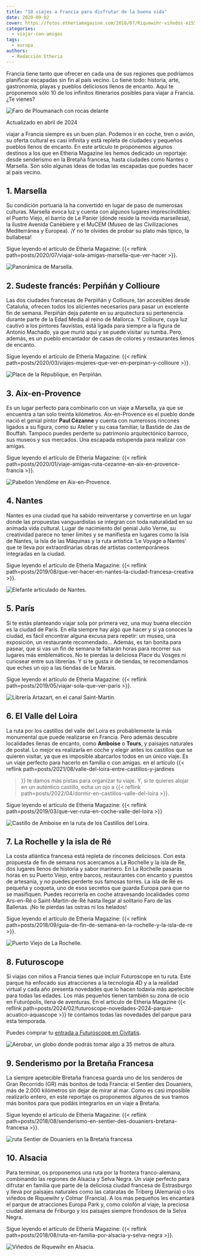 ```yaml
---
title: "10 viajes a Francia para disfrutar de la buena vida"
date: 2020-09-02
cover: https://fotos.etheriamagazine.com/2018/07/Riquewihr-viñedos-e1557596568371.jpg
categories: 
  - viajar-con-amigas
tags: 
  - europa
authors: 
  - Redacción Etheria
---
```


Francia tiene tanto que ofrecer en cada una de sus regiones que podríamos planificar 
escapadas sin fin al país vecino. Lo tiene todo: historia, arte, gastronomía, playas y 
pueblos deliciosos llenos de encanto. Aquí te proponemos sólo 10 de los infinitos 
itinerarios posibles para viajar a Francia. ¿Te vienes? 

![Faro de Ploumanach con rocas delante](https://fotos.etheriamagazine.com/2020/09/Bretana-Ploumanach-Faro.jpg "Faro de Ploumanach. @ Kris Ubach")

Actualizado en abril de 2024 

viajar a Francia siempre es un buen plan. Podemos ir en coche, tren o avión, su oferta 
cultural es casi infinita y está repleta de ciudades y pequeños pueblos llenos de 
encanto. En este artículo te proponemos algunos destinos a los que en Etheria Magazine 
les hemos dedicado un reportaje: desde senderismo en la Bretaña francesa, hasta ciudades 
como Nantes o Marsella. Son sólo algunas ideas de todas las escapadas que puedes hacer 
al país vecino. 

## 1\. Marsella

Su condición portuaria la ha convertido en lugar de paso de numerosas culturas. Marsella 
evoca luz y cuenta con algunos lugares imprescindibles: el Puerto Viejo, el barrio de Le 
Panier (donde reside la movida marsellesa), la ilustre Avenida Canèbiere y el MuCEM 
(Museo de las Civilizaciones Mediterránea y Europea). ¡Y no te olvides de probar su 
plato más típico, la bullabesa! 

Sigue leyendo el artículo de Etheria Magazine: {{< reflink 
path=posts/2020/07/viajar-sola-amigas-marsella-que-ver-hacer >}}. 

![Panorámica de Marsella.](https://fotos.etheriamagazine.com/2020/06/Marsella-viaje-mujeres-etheria.jpg "Panorámica de Marsella. © Manena Munar")

## 2\. Sudeste francés: Perpiñán y Collioure

Las dos ciudades francesas de Perpiñán y Collioure, tan accesibles desde Cataluña, 
ofrecen todos los alicientes necesarios para pasar un excelente fin de semana. Perpiñán 
deja patente en su arquitectura su pertenencia durante parte de la Edad Media al reino 
de Mallorca. Y Collioure, cuya luz cautivó a los pintores fauvistas, está ligada para 
siempre a la figura de Antonio Machado, ya que murió aquí y se puede visitar su tumba. 
Pero, además, es un pueblo encantador de casas de colores y restaurantes llenos de 
encanto. 

Sigue leyendo el artículo de Etheria Magazine: {{< reflink 
path=posts/2020/03/viajes-mujeres-que-ver-en-perpinan-y-collioure >}}. 

![Place de la République, en Perpiñán.](https://fotos.etheriamagazine.com/2020/03/viaje-etheria-place-republique-perpinan.jpg "Place de la République, en Perpiñán. © P. Grifol")

## 3\. Aix-en-Provence

Es un lugar perfecto para combinarlo con un viaje a Marsella, ya que se encuentra a tan 
solo treinta kilómetros. Aix-en-Provence es el pueblo donde nació el genial pintor 
**Paul Cézanne** y cuenta con numerosos rincones ligados a su figura, como su Atelier y 
su casa familiar, la Bastide de Jas de Bouffah. Tampoco puedes perderte su patrimonio 
arquitectónico barroco, sus museos y sus mercados. Una escapada estupenda para realizar 
con amigas. 

Sigue leyendo el artículo de Etheria Magazine: {{< reflink 
path=posts/2020/01/viaje-amigas-ruta-cezanne-en-aix-en-provence-francia >}}. 

![Pabellón Vendôme en Aix-en-Provence.](https://fotos.etheriamagazine.com/2019/12/etheria-magazine-pabellon-vendome.jpg "Pabellón Vendôme en Aix-en-Provence. © Yolanda Cardo")

## 4\. Nantes

Nantes es una ciudad que ha sabido reinventarse y convertirse en un lugar donde las 
propuestas vanguardistas se integran con toda naturalidad en su animada vida cultural. 
Lugar de nacimiento del genial Julio Verne, su creatividad parece no tener límites y se 
manifiesta en lugares como la Isla de Nantes, la Isla de las Máquinas y la ruta 
artística ‘Le Voyage a Nantes’ que te lleva por extraordinarias obras de artistas 
contemporáneos integradas en la ciudad. 

Sigue leyendo el artículo de Etheria Magazine: {{< reflink 
path=posts/2019/08/que-ver-hacer-en-nantes-la-ciudad-francesa-creativa >}}. 

![Elefante articulado de Nantes.](https://fotos.etheriamagazine.com/2019/08/viaje-nantes-elefante.jpg "Elefante articulado de Nantes. © Franck Tomps")

## 5\. París

Si te estás planteando viajar sola por primera vez, una muy buena elección es la ciudad 
de París. En ella siempre hay algo que hacer y si ya conoces la ciudad, es fácil 
encontrar alguna excusa para repetir: un museo, una exposición, un restaurante 
recomendado… Además, es tan bonita para pasear, que si vas un fin de semana te faltarán 
horas para recorrer sus lugares más emblemáticos. No te pierdas la deliciosa Place du 
Vosges ni curiosear entre sus librerías. Y si te gusta ir de tiendas, te recomendamos 
que eches un ojo a las tiendas de Le Marais. 

Sigue leyendo el artículo de Etheria Magazine: {{< reflink 
path=posts/2019/05/viajar-sola-que-ver-paris >}}. 

![Librería Artazart, en el canal Saint-Martin.](https://fotos.etheriamagazine.com/2019/04/viaje-paris-libreria-artazar.jpg "Librería Artazart, en el canal Saint-Martin. © Jacques Lebar/ Paris Tourist Office")

## 6\. El Valle del Loira

La ruta por los castillos del valle del Loira es probablemente la más monumental que 
puede realizarse en Francia. Pero además descubre localidades llenas de encanto, como 
**Amboise** o **Tours**, y paisajes naturales de postal. Lo mejor es realizarla en coche 
y elegir antes los castillos que se quieren visitar, ya que es imposible abarcarlos 
todos en un único viaje. Es un viaje perfecto para hacerlo en familia o con amigas. en 
el artículo {{< reflink path=posts/2021/08/valle-del-loira-entre-castillos-y-jardines 
>}} te damos más pistas para organizar tu viaje. Y, si te quieres alojar en un auténtico 
castillo, echa un ojo a {{< reflink 
path=posts/2022/04/dormir-en-castillos-valle-del-loira >}}. 

Sigue leyendo el artículo de Etheria Magazine: {{< reflink 
path=posts/2019/03/que-ver-ruta-en-coche-valle-del-loira >}} 

![Castillo de Amboise en la ruta de los Castillos del Loira.](https://fotos.etheriamagazine.com/2019/03/chateau-amboise-1.jpg "Castillo de Amboise en la ruta de los Castillos del Loira. © SG")

## 7\. La Rochelle y la isla de Ré

La costa atlántica francesa está repleta de rincones deliciosos. Con esta propuesta de 
fin de semana nos acercamos a La Rochelle y la isla de Re, dos lugares llenos de 
historia y sabor marinero. En La Rochelle pasarás horas en su Puerto Viejo, entre 
barcos, restaurantes con encanto y puestos de artesanía, y no puedes perderte sus 
famosas torres. La isla de Ré es pequeña y coqueta, uno de esos secretos que guarda 
Europa para que no se masifiquen. Puedes recorrerla en coche atravesando localidades 
como Ars-en-Ré o Saint-Martin-de-Ré hasta llegar al solitario Faro de las Ballenas. ¡No 
te pierdas las ostras ni los helados! 

Sigue leyendo el artículo de Etheria Magazine: {{< reflink 
path=posts/2018/09/guia-de-fin-de-semana-en-la-rochelle-y-la-isla-de-re >}}. 

![Puerto Viejo de La Rochelle.](https://fotos.etheriamagazine.com/2018/09/Puerto-Viejo-La-Rochelle.jpg "Puerto Viejo de La Rochelle. © SG")

## 8\. Futuroscope

Si viajas con niños a Francia tienes que incluir Futuroscope en tu ruta. Este parque ha 
enfocado sus atracciones a la tecnología 4D y a la realidad virtual y cada año presenta 
novedades que lo hacen todavía más apetecible para todas las edades. Los más pequeños 
tienen también su zona de ocio en Futurópolis, llena de aventuras. En el artículo de 
Etheria Magazine {{< reflink 
path=posts/2024/02/futuroscope-novedades-2024-parque-acuatico-aquascope >}} te contamos 
todas las novedades del parque para esta temporada. 

Puedes comprar tu [entrada a Futuroscope en 
Civitatis](https://www.civitatis.com/es/poitiers/entrada-futuroscope/?aid=10211). 

![Aerobar, un globo donde podrás tomar algo a 35 metros de altura.](https://fotos.etheriamagazine.com/2022/03/aerobar-futuroscope.jpg "Aerobar, un globo donde podrás tomar algo a 35 metros de altura.")

## 9\. Senderismo por la Bretaña Francesa

La siempre apetecible Bretaña francesa guarda uno de los senderos de Gran Recorrido (GR) 
más bonitos de toda Francia: el Sentier des Douaniers, más de 2.000 kilómetros sin dejar 
de mirar al mar. Como es casi imposible realizarlo entero, en este reportaje os 
proponemos algunos de sus tramos más bonitos para que podáis integrarlos en un viaje a 
Bretaña. 

Sigue leyendo el artículo de Etheria Magazine: {{< reflink 
path=posts/2018/08/senderismo-en-sentier-des-douaniers-bretana-francesa >}}. 

![ruta Sentier de Douaniers en la Bretaña francesa](https://fotos.etheriamagazine.com/2018/07/Crozon.jpg "Descanso en Crozon, en la ruta Sentier de Douaniers en la Bretaña francesa. © Kris Ubach")

## 10\. Alsacia

Para terminar, os proponemos una ruta por la frontera franco-alemana, combinando las 
regiones de Alsacia y Selva Negra. Un viaje perfecto para difrutar en familia que parte 
de la deliciosa ciudad francesa de Estrasburgo y lleva por paisajes naturales como las 
cataratas de Triberg (Alemania) o los viñedos de Riquewihr y Colmar (Francia). A los más 
pequeños les encantará el parque de atracciones Europa Park y, como colofón al viaje, la 
preciosa ciudad alemana de Friburgo y los paisajes siempre frondosos de la Selva Negra. 

Sigue leyendo el artículo de Etheria Magazine: {{< reflink 
path=posts/2018/08/ruta-en-familia-por-alsacia-y-selva-negra >}}. 

![Viñedos de Riquewihr en Alsacia.](https://fotos.etheriamagazine.com/2018/07/Riquewihr-viñedos.jpg "Viñedos de Riquewihr en Alsacia. © S.G.")
